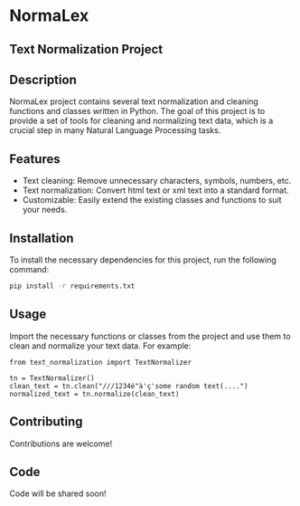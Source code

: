 # NormaLex

## Text Normalization Project

## Description

NormaLex project contains several text normalization and cleaning functions and classes written in Python. 
The goal of this project is to provide a set of tools for cleaning and normalizing text data, which is a crucial step in many Natural Language Processing tasks.

## Features

- Text cleaning: Remove unnecessary characters, symbols, numbers, etc.
- Text normalization: Convert html text or xml text into a standard format.
- Customizable: Easily extend the existing classes and functions to suit your needs.

## Installation

To install the necessary dependencies for this project, run the following command:

```bash
pip install -r requirements.txt
```
## Usage

Import the necessary functions or classes from the project and use them to clean and normalize your text data. 
For example:

```
from text_normalization import TextNormalizer

tn = TextNormalizer()
clean_text = tn.clean("///1234é"à'ç'some random text(....")
normalized_text = tn.normalize(clean_text)

```

## Contributing

Contributions are welcome! 

## Code
Code will be shared soon!

